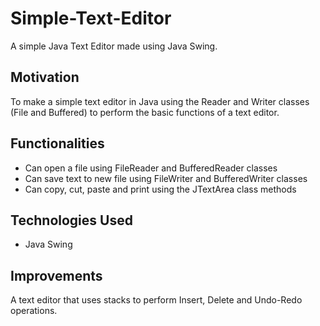 # Simple-Text-Editor
A simple Java Text Editor made using Java Swing.

## Motivation
To make a simple text editor in Java using the Reader and Writer classes (File and Buffered) to perform the basic functions of a text editor.

## Functionalities
+ Can open a file using FileReader and BufferedReader classes
+ Can save text to new file using FileWriter and BufferedWriter classes
+ Can copy, cut, paste and print using the JTextArea class methods

## Technologies Used
+ Java Swing

## Improvements
A text editor that uses stacks to perform Insert, Delete and Undo-Redo operations.
